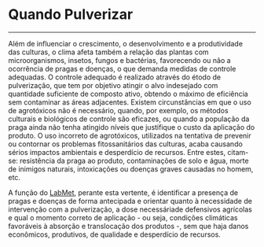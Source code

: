 # Quando Pulverizar

---

Além de influenciar o crescimento, o desenvolvimento e a produtividade das culturas, o clima afeta também a relação das plantas com microorganismos, insetos, fungos e bactérias, favorecendo ou não a ocorrência de pragas e doenças, o que demanda medidas de controle adequadas. O controle adequado é realizado através do étodo de pulverização, que tem por objetivo atingir o alvo indesejado com quantidade suficiente de composto ativo, obtendo o máximo de eficiência sem contaminar as áreas adjacentes. Existem circunstâncias em que o uso de agrotóxicos não é necessário, quando, por exemplo, os métodos culturais e biológicos de controle são eficazes, ou quando a população da praga ainda não tenha atingido níveis que justifique o custo da aplicação do produto. O uso incorreto de agrotóxicos, utilizados na tentativa de prevenir ou contornar os problemas fitossanitários das culturas, acaba causando sérios impactos ambientais e desperdício de recursos. Entre estes, citam-se: resistência da praga ao produto, contaminações de solo e água, morte de inimigos naturais, intoxicações ou doenças graves causadas no homem, etc.

A função do [LabMet](/introducao.md), perante esta vertente, é identificar a presença de pragas e doenças de forma antecipada e orientar quanto à necessidade de intervenção com a pulverização, a dose necessáriade defensivos agrícolas e qual o momento correto de aplicação - ou seja, condições climáticas favoráveis à absorção e translocação dos produtos -, sem que haja danos econômicos, produtivos, de qualidade e desperdício de recursos.

